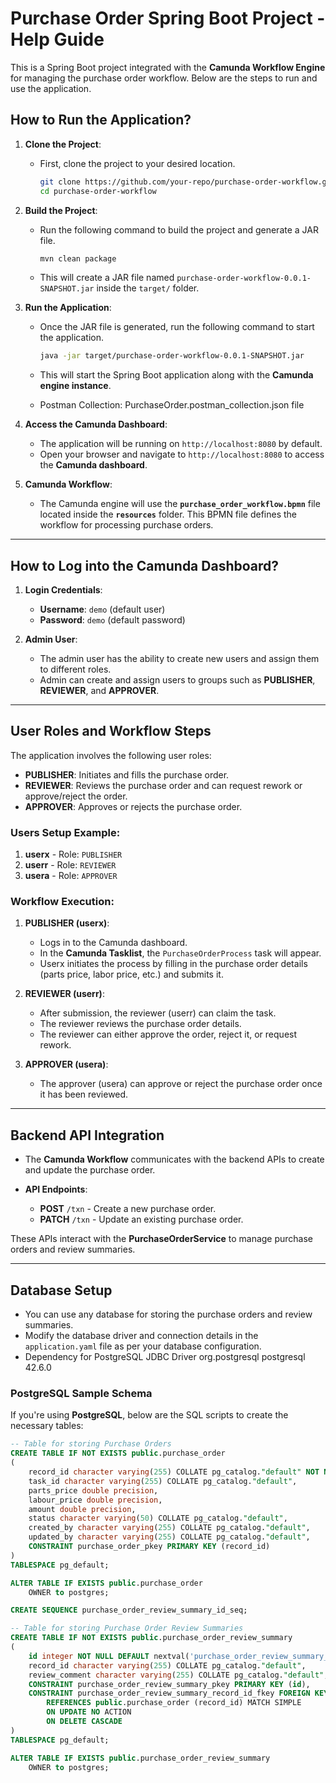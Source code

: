 # **Purchase Order Spring Boot Project - Help Guide**

This is a Spring Boot project integrated with the **Camunda Workflow Engine** for managing the purchase order workflow. Below are the steps to run and use the application.

## **How to Run the Application?**

1. **Clone the Project**:
    - First, clone the project to your desired location.

      ```bash
      git clone https://github.com/your-repo/purchase-order-workflow.git
      cd purchase-order-workflow
      ```

2. **Build the Project**:
    - Run the following command to build the project and generate a JAR file.

      ```bash
      mvn clean package
      ```

    - This will create a JAR file named `purchase-order-workflow-0.0.1-SNAPSHOT.jar` inside the `target/` folder.

3. **Run the Application**:
    - Once the JAR file is generated, run the following command to start the application.

      ```bash
      java -jar target/purchase-order-workflow-0.0.1-SNAPSHOT.jar
      ```

    - This will start the Spring Boot application along with the **Camunda engine instance**.
    - Postman Collection: PurchaseOrder.postman_collection.json file

4. **Access the Camunda Dashboard**:
    - The application will be running on `http://localhost:8080` by default.
    - Open your browser and navigate to `http://localhost:8080` to access the **Camunda dashboard**.

5. **Camunda Workflow**:
    - The Camunda engine will use the **`purchase_order_workflow.bpmn`** file located inside the **`resources`** folder. This BPMN file defines the workflow for processing purchase orders.

---

## **How to Log into the Camunda Dashboard?**

1. **Login Credentials**:
    - **Username**: `demo` (default user)
    - **Password**: `demo` (default password)

2. **Admin User**:
    - The admin user has the ability to create new users and assign them to different roles.
    - Admin can create and assign users to groups such as **PUBLISHER**, **REVIEWER**, and **APPROVER**.

---

## **User Roles and Workflow Steps**

The application involves the following user roles:

- **PUBLISHER**: Initiates and fills the purchase order.
- **REVIEWER**: Reviews the purchase order and can request rework or approve/reject the order.
- **APPROVER**: Approves or rejects the purchase order.

### **Users Setup Example**:

1. **userx** - Role: `PUBLISHER`
2. **userr** - Role: `REVIEWER`
3. **usera** - Role: `APPROVER`

### **Workflow Execution**:

1. **PUBLISHER (userx)**:
    - Logs in to the Camunda dashboard.
    - In the **Camunda Tasklist**, the `PurchaseOrderProcess` task will appear.
    - Userx initiates the process by filling in the purchase order details (parts price, labor price, etc.) and submits it.

2. **REVIEWER (userr)**:
    - After submission, the reviewer (userr) can claim the task.
    - The reviewer reviews the purchase order details.
    - The reviewer can either approve the order, reject it, or request rework.

3. **APPROVER (usera)**:
    - The approver (usera) can approve or reject the purchase order once it has been reviewed.

---

## **Backend API Integration**

- The **Camunda Workflow** communicates with the backend APIs to create and update the purchase order.

- **API Endpoints**:
    - **POST** `/txn` - Create a new purchase order.
    - **PATCH** `/txn` - Update an existing purchase order.

These APIs interact with the **PurchaseOrderService** to manage purchase orders and review summaries.

---

## **Database Setup**

- You can use any database for storing the purchase orders and review summaries.
- Modify the database driver and connection details in the `application.yaml` file as per your database configuration.
- Dependency for PostgreSQL JDBC Driver
        <dependency>
			<groupId>org.postgresql</groupId>
			<artifactId>postgresql</artifactId>
			<version>42.6.0</version>
		</dependency>

### **PostgreSQL Sample Schema**

If you're using **PostgreSQL**, below are the SQL scripts to create the necessary tables:

```sql
-- Table for storing Purchase Orders
CREATE TABLE IF NOT EXISTS public.purchase_order
(
    record_id character varying(255) COLLATE pg_catalog."default" NOT NULL,
    task_id character varying(255) COLLATE pg_catalog."default",
    parts_price double precision,
    labour_price double precision,
    amount double precision,
    status character varying(50) COLLATE pg_catalog."default",
    created_by character varying(255) COLLATE pg_catalog."default",
    updated_by character varying(255) COLLATE pg_catalog."default",
    CONSTRAINT purchase_order_pkey PRIMARY KEY (record_id)
)
TABLESPACE pg_default;

ALTER TABLE IF EXISTS public.purchase_order
    OWNER to postgres;

CREATE SEQUENCE purchase_order_review_summary_id_seq;

-- Table for storing Purchase Order Review Summaries
CREATE TABLE IF NOT EXISTS public.purchase_order_review_summary
(
    id integer NOT NULL DEFAULT nextval('purchase_order_review_summary_id_seq'::regclass),
    record_id character varying(255) COLLATE pg_catalog."default",
    review_comment character varying(255) COLLATE pg_catalog."default",
    CONSTRAINT purchase_order_review_summary_pkey PRIMARY KEY (id),
    CONSTRAINT purchase_order_review_summary_record_id_fkey FOREIGN KEY (record_id)
        REFERENCES public.purchase_order (record_id) MATCH SIMPLE
        ON UPDATE NO ACTION
        ON DELETE CASCADE
)
TABLESPACE pg_default;

ALTER TABLE IF EXISTS public.purchase_order_review_summary
    OWNER to postgres;
